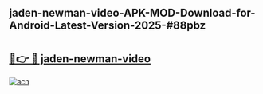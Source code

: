 ## jaden-newman-video-APK-MOD-Download-for-Android-Latest-Version-2025-#88pbz

# <h2><a href="https://bedroomkl.my?title=jaden-newman-video&ref=20M">🔗👉 🔴 jaden-newman-video</a></h2>

[![acn](https://github.com/user-attachments/assets/0f9c940e-d8b0-45ae-aac7-cd30a18b3e1c)](https://bedroomkl.my?title=jaden-newman-video&ref=20M)

